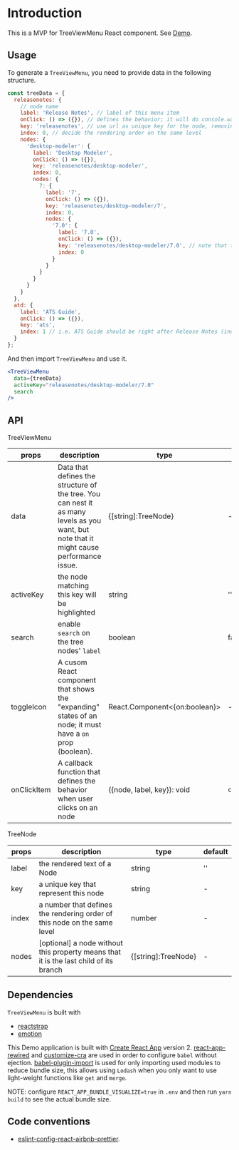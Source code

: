 # Introduction

This is a MVP for TreeViewMenu React component. See [Demo](https://iannbing.github.io/hello-tree-view-menu).

## Usage

To generate a `TreeViewMenu`, you need to provide data in the following structure.

```javascript
const treeData = {
  releasenotes: {
    // node name
    label: 'Release Notes', // label of this menu item
    onClick: () => ({}), // defines the behavior; it will do console.warn if not specified
    key: 'releasenotes', // use url as unique key for the node, removing leading and trailing slashes
    index: 0, // decide the rendering order on the same level
    nodes: {
      'desktop-modeler': {
        label: 'Desktop Modeler',
        onClick: () => ({}),
        key: 'releasenotes/desktop-modeler',
        index: 0,
        nodes: {
          7: {
            label: '7',
            onClick: () => ({}),
            key: 'releasenotes/desktop-modeler/7',
            index: 0,
            nodes: {
              '7.0': {
                label: '7.0',
                onClick: () => ({}),
                key: 'releasenotes/desktop-modeler/7.0', // note that the URL is not necessarily reflecting the node path
                index: 0
              }
            }
          }
        }
      }
    }
  },
  atd: {
    label: 'ATS Guide',
    onClick: () => ({}),
    key: 'ats',
    index: 1 // i.e. ATS Guide should be right after Release Notes (index: 0)
  }
};
```

And then import `TreeViewMenu` and use it.

```jsx
<TreeViewMenu
  data={treeData}
  activeKey="releasenotes/desktop-modeler/7.0"
  search
/>
```

## API

TreeViewMenu

| props       | description                                                                                                                              | type                          | default        |
| ----------- | ---------------------------------------------------------------------------------------------------------------------------------------- | ----------------------------- | -------------- |
| data        | Data that defines the structure of the tree. You can nest it as many levels as you want, but note that it might cause performance issue. | {[string]:TreeNode}           | -              |
| activeKey   | the node matching this key will be highlighted                                                                                           | string                        | ''             |
| search      | enable `search` on the tree nodes' `label`                                                                                               | boolean                       | false          |
| toggleIcon  | A cusom React component that shows the "expanding" states of an node; it must have a `on` prop (boolean).                                | React.Component<{on:boolean}> | -              |
| onClickItem | A callback function that defines the behavior when user clicks on an node                                                                | ({node, label, key}): void    | `console.warn` |

TreeNode

| props | description                                                                             | type                | default |
| ----- | --------------------------------------------------------------------------------------- | ------------------- | ------- |
| label | the rendered text of a Node                                                             | string              | ''      |
| key   | a unique key that represent this node                                                   | string              | -       |
| index | a number that defines the rendering order of this node on the same level                | number              | -       |
| nodes | \[optional\] a node without this property means that it is the last child of its branch | {[string]:TreeNode} | -       |

## Dependencies

`TreeViewMenu` is built with

- [reactstrap](https://reactstrap.github.io/)
- [emotion](https://emotion.sh/)

This Demo application is built with [Create React App](https://github.com/facebook/create-react-app) version 2. [react-app-rewired](https://github.com/timarney/react-app-rewired) and [customize-cra](https://github.com/arackaf/customize-cra) are used in order to configure `babel` without ejection. [babel-plugin-import](https://github.com/ant-design/babel-plugin-import) is used for only importing used modules to reduce bundle size, this allows using `Lodash` when you only want to use light-weight functions like `get` and `merge`.

NOTE: configure `REACT_APP_BUNDLE_VISUALIZE=true` in `.env` and then run `yarn build` to see the actual bundle size.

## Code conventions

- [eslint-config-react-airbnb-prettier](https://github.com/iannbing/eslint-config-react-airbnb-prettier).
